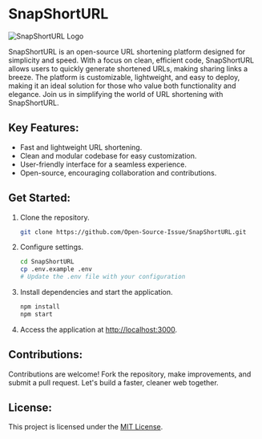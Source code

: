 # SnapShortURL

![SnapShortURL Logo](https://github.com/Open-Source-Issue/SnapShortURL/blob/main/SnapShortURL.png)

SnapShortURL is an open-source URL shortening platform designed for simplicity and speed. With a focus on clean, efficient code, SnapShortURL allows users to quickly generate shortened URLs, making sharing links a breeze. The platform is customizable, lightweight, and easy to deploy, making it an ideal solution for those who value both functionality and elegance. Join us in simplifying the world of URL shortening with SnapShortURL.

## Key Features:

- Fast and lightweight URL shortening.
- Clean and modular codebase for easy customization.
- User-friendly interface for a seamless experience.
- Open-source, encouraging collaboration and contributions.

## Get Started:

1. Clone the repository.
   ```bash
   git clone https://github.com/Open-Source-Issue/SnapShortURL.git
   ```

2. Configure settings.
   ```bash
   cd SnapShortURL
   cp .env.example .env
   # Update the .env file with your configuration

3. Install dependencies and start the application.
   ```bash
   npm install
   npm start
   ```

4. Access the application at [http://localhost:3000](http://localhost:3000).

## Contributions:

Contributions are welcome! Fork the repository, make improvements, and submit a pull request. Let's build a faster, cleaner web together.

## License:

This project is licensed under the [MIT License](LICENSE).
